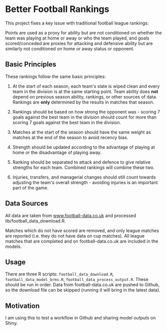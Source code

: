 # Better Football Rankings

This project fixes a key issue with traditional football league rankings: 

Points are used as a proxy for ability but are not conditioned on whether the team was playing at home or away or who the team played, and goals scored/conceded are proxies for attacking and defensive ability but are similarly not conditioned on home or away status or opponent.

## Basic Principles

These rankings follow the same basic principles:

1) At the start of each season, each team's slate is wiped clean and every team in the division is at the same starting point. Team ability does **not** depend on previous season ability, rankings, or other sources of data. Rankings are **only** determined by the results in matches that season.

2) Rankings should be based on how strong the opponent was - scoring 7 goals against the best team in the division should count for more than scoring 7 goals against the best team in the division.

3) Matches at the start of the season should have the same weight as matches at the end of the season to avoid recency bias.

4) Strength should be updated according to the advantage of playing at home or the disadvantage of playing away.

5) Ranking should be separated to attack and defence to give relative strengths for each team. Combined rankings will combine these two.

6) Injuries, transfers, and managerial changes should still count towards adjusting the team's overall strength - avoiding injuries is an important part of the game.

## Data Sources

All data are taken from www.football-data.co.uk and processed lib/football_data_download.R.

Matches which do not have scored are removed, and only league matches are reported (i.e. they do not have data on cup matches). All league matches that are completed and on football-data.co.uk are included in the models.

## Usage
There are three R scripts: `football_data_download.R`, `football_data_model_brms.R`, `football_data_process_output.R`. These should be run in order. Data from football-data.co.uk are pushed to Github, so the download file can be skipped (running it will bring in the latest data).

## Motivation
I am using this to test a workflow in Github and sharing model outputs on Shiny.
